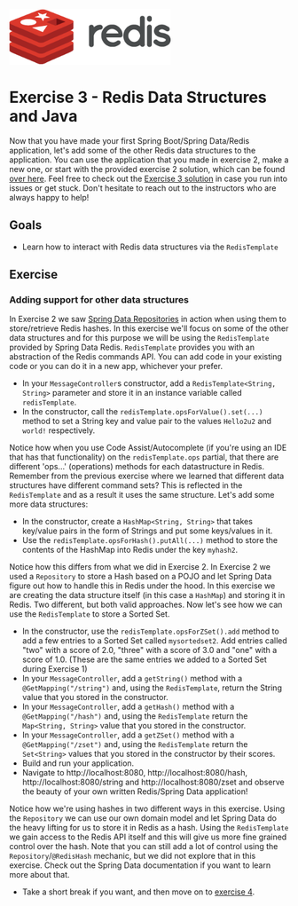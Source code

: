 <img src="../img/redis-logo-full-color-rgb.png" height=100/>

# Exercise 3 - Redis Data Structures and Java
Now that you have made your first Spring Boot/Spring Data/Redis application, let's add some of the other Redis data structures to the application. You can use the application that you made in exercise 2, make a new one, or start with the provided exercise 2 solution, which can be found [over here](exercise-2-solution.md). Feel free to check out the [Exercise 3 solution](exercise-3-solution.md) in case you run into issues or get stuck. Don't hesitate to reach out to the instructors who are always happy to help!

## Goals

* Learn how to interact with Redis data structures via the `RedisTemplate`

## Exercise
### Adding support for other data structures
In Exercise 2 we saw [Spring Data Repositories](https://docs.spring.io/spring-data/data-commons/docs/2.5.5/reference/html/#repositories) in action when using them to store/retrieve Redis hashes. In this exercise we'll focus on some of the other data structures and for this purpose we will be using the `RedisTemplate` provided by Spring Data Redis. `RedisTemplate` provides you with an abstraction of the Redis commands API. You can add code in your existing code or you can do it in a new app, whichever your prefer.

* In your `MessageController`s constructor, add a `RedisTemplate<String, String>` parameter and store it in an instance variable called `redisTemplate`.
* In the constructor, call the `redisTemplate.opsForValue().set(...)` method to set a String key and value pair to the values `Hello2u2` and `world!` respectively.

Notice how when you use Code Assist/Autocomplete (if you're using an IDE that has that functionality) on the `redisTemplate.ops` partial, that there are different 'ops...' (operations) methods for each datastructure in Redis. Remember from the previous exercise where we learned that different data structures have different command sets? This is reflected in the `RedisTemplate` and as a result it uses the same structure. Let's add some more data structures:

* In the constructor, create a `HashMap<String, String>` that takes key/value pairs in the form of Strings and put some keys/values in it.
* Use the `redisTemplate.opsForHash().putAll(...)` method to store the contents of the HashMap into Redis under the key `myhash2`.

Notice how this differs from what we did in Exercise 2. In Exercise 2 we used a `Repository` to store a Hash based on a POJO and let Spring Data figure out how to handle this in Redis under the hood. In this exercise we are creating the data structure itself (in this case a `HashMap`) and storing it in Redis. Two different, but both valid approaches. Now let's see how we can use the `RedisTemplate` to store a Sorted Set.

* In the constructor, use the `redisTemplate.opsForZSet().add` method to add a few entries to a Sorted Set called `mysortedset2`. Add entries called "two" with a score of 2.0, "three" with a score of 3.0 and "one" with a score of 1.0. (These are the same entries we added to a Sorted Set during Exercise 1)
* In your `MessageController`, add a `getString()` method with a `@GetMapping("/string")` and, using the `RedisTemplate`, return the String value that you stored in the constructor.
* In your `MessageController`, add a `getHash()` method with a `@GetMapping("/hash")` and, using the `RedisTemplate` return the `Map<String, String>` value that you stored in the constructor.
* In your `MessageController`, add a `getZSet()` method with a `@GetMapping("/zset")` and, using the `RedisTemplate` return the `Set<String>` values that you stored in the constructor by their scores.
* Build and run your application.
* Navigate to http://localhost:8080, http://localhost:8080/hash, http://localhost:8080/string and http://localhost:8080/zset and observe the beauty of your own written Redis/Spring Data application!

Notice how we're using hashes in two different ways in this exercise. Using the `Repository` we can use our own domain model and let Spring Data do the heavy lifting for us to store it in Redis as a hash. Using the `RedisTemplate` we gain access to the Redis API itself and this will give us more fine grained control over the hash. Note that you can still add a lot of control using the `Repository`/`@RedisHash` mechanic, but we did not explore that in this exercise. Check out the Spring Data documentation if you want to learn more about that.

* Take a short break if you want, and then move on to [exercise 4](exercise-4-start.md).